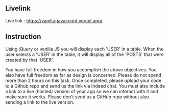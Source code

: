 ## Livelink
Live link : https://vanilla-javascript.vercel.app/

## Instruction
Using jQuery or vanilla JS you will display each 'USER' in a table. When the user selects a 'USER' in the table, it will display all of the 'POSTS' that were created by that 'USER'. 

You have full freedom in how you accomplish the above objectives. You also have full freedom as far as design is concerned. Please do not spend more than 2 hours on this task. Once completed, please upload your code to a Github repo and send us the link via Indeed chat. You must also include a link to a live (hosted) version of your app so we can interact with it and make sure it works. Please don't send us a GitHub repo without also sending a link to the live version.